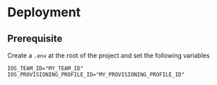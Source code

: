 # Deployment

## Prerequisite
Create a `.env` at the root of the project and set the following variables

```
IOS_TEAM_ID="MY_TEAM_ID"
IOS_PROVISIONING_PROFILE_ID="MY_PROVISIONING_PROFILE_ID"
```
